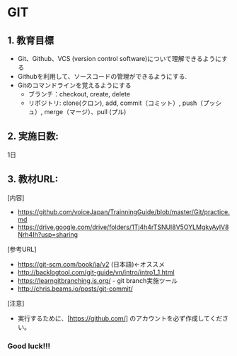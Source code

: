 # GIT

## 1. 教育目標
- Git、Github、VCS (version control software)について理解できるようにする
- Githubを利用して、ソースコードの管理ができるようにする.
- Gitのコマンドラインを覚えるようにする
	+ ブランチ：checkout, create, delete
  	+ リポジトリ: clone(クロン), add, commit（コミット）, push（プッシュ）, merge（マージ）、pull (プル)

## 2. 実施日数:
1日
## 3. 教材URL:
[内容]
- https://github.com/voiceJapan/TrainningGuide/blob/master/Git/practice.md
- https://drive.google.com/drive/folders/1Tj4h4rTSNUl8V5OYLMgkyAylV8Nrh4Ih?usp=sharing

[参考URL]
- https://git-scm.com/book/ja/v2 (日本語)←オススメ 
- http://backlogtool.com/git-guide/vn/intro/intro1_1.html
- https://learngitbranching.js.org/ - git branch実施ツール
- http://chris.beams.io/posts/git-commit/	
	
[注意]
- 実行するために、[https://github.com/] のアカウントを必ず作成してください。

### Good luck!!!

